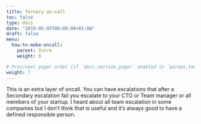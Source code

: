 ```yaml
---
title: Ternary on-call
toc: false
type: docs
date: "2019-05-05T00:00:00+01:00"
draft: false
menu:
  how-to-make-oncall:
    parent: Intro
    weight: 6

# Prev/next pager order (if `docs_section_pager` enabled in `params.toml`)
weight: 7
---
```


This is an extra layer of oncall. You can have escalations that after a Secondary escalation fail you escalate to your CTO or Team manager or all members of your startup. I heard about all team escalation in some companies but I don’t think that is useful and it’s always good to have a defined responsible person.
